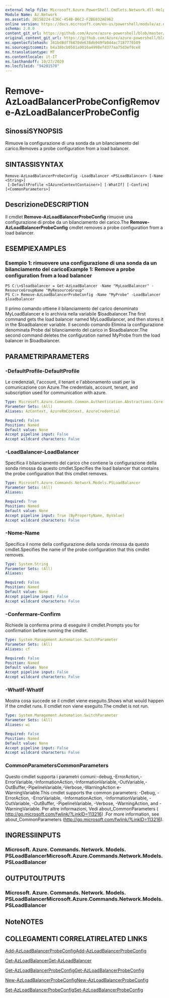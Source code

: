 ```yaml
---
external help file: Microsoft.Azure.PowerShell.Cmdlets.Network.dll-Help.xml
Module Name: Az.Network
ms.assetid: 2B15B224-E36C-454B-B6C2-F2BE032AE962
online version: https://docs.microsoft.com/en-us/powershell/module/az.network/remove-azloadbalancerprobeconfig
schema: 2.0.0
content_git_url: https://github.com/Azure/azure-powershell/blob/master/src/Network/Network/help/Remove-AzLoadBalancerProbeConfig.md
original_content_git_url: https://github.com/Azure/azure-powershell/blob/master/src/Network/Network/help/Remove-AzLoadBalancerProbeConfig.md
ms.openlocfilehash: 341bd8df76870de638db949fb844ac7187776509
ms.sourcegitcommit: b4a38bcb0501a9016a4998efd377aa75d3ef9ce8
ms.translationtype: MT
ms.contentlocale: it-IT
ms.lasthandoff: 10/27/2020
ms.locfileid: "94201570"
---
```

# <span data-ttu-id="6efc9-101">Remove-AzLoadBalancerProbeConfig</span><span class="sxs-lookup"><span data-stu-id="6efc9-101">Remove-AzLoadBalancerProbeConfig</span></span>

## <span data-ttu-id="6efc9-102">Sinossi</span><span class="sxs-lookup"><span data-stu-id="6efc9-102">SYNOPSIS</span></span>
<span data-ttu-id="6efc9-103">Rimuove la configurazione di una sonda da un bilanciamento del carico.</span><span class="sxs-lookup"><span data-stu-id="6efc9-103">Removes a probe configuration from a load balancer.</span></span>

## <span data-ttu-id="6efc9-104">SINTASSI</span><span class="sxs-lookup"><span data-stu-id="6efc9-104">SYNTAX</span></span>

```
Remove-AzLoadBalancerProbeConfig -LoadBalancer <PSLoadBalancer> [-Name <String>]
 [-DefaultProfile <IAzureContextContainer>] [-WhatIf] [-Confirm] [<CommonParameters>]
```

## <span data-ttu-id="6efc9-105">Descrizione</span><span class="sxs-lookup"><span data-stu-id="6efc9-105">DESCRIPTION</span></span>
<span data-ttu-id="6efc9-106">Il cmdlet **Remove-AzLoadBalancerProbeConfig** rimuove una configurazione di probe da un bilanciamento del carico.</span><span class="sxs-lookup"><span data-stu-id="6efc9-106">The **Remove-AzLoadBalancerProbeConfig** cmdlet removes a probe configuration from a load balancer.</span></span>

## <span data-ttu-id="6efc9-107">ESEMPI</span><span class="sxs-lookup"><span data-stu-id="6efc9-107">EXAMPLES</span></span>

### <span data-ttu-id="6efc9-108">Esempio 1: rimuovere una configurazione di una sonda da un bilanciamento del carico</span><span class="sxs-lookup"><span data-stu-id="6efc9-108">Example 1: Remove a probe configuration from a load balancer</span></span>
```
PS C:\>$loadbalancer = Get-AzLoadBalancer -Name "MyLoadBalancer" -ResourceGroupName "MyResourceGroup"
PS C:> Remove-AzLoadBalancerProbeConfig -Name "MyProbe" -LoadBalancer $loadbalancer
```

<span data-ttu-id="6efc9-109">Il primo comando ottiene il bilanciamento del carico denominato MyLoadBalancer e lo archivia nella variabile $loadbalancer.</span><span class="sxs-lookup"><span data-stu-id="6efc9-109">The first command gets the load balancer named MyLoadBalancer, and then stores it in the $loadbalancer variable.</span></span>
<span data-ttu-id="6efc9-110">Il secondo comando Elimina la configurazione denominata Probe dal bilanciamento del carico in $loadbalancer.</span><span class="sxs-lookup"><span data-stu-id="6efc9-110">The second command deletes the configuration named MyProbe from the load balancer in $loadbalancer.</span></span>

## <span data-ttu-id="6efc9-111">PARAMETRI</span><span class="sxs-lookup"><span data-stu-id="6efc9-111">PARAMETERS</span></span>

### <span data-ttu-id="6efc9-112">-DefaultProfile</span><span class="sxs-lookup"><span data-stu-id="6efc9-112">-DefaultProfile</span></span>
<span data-ttu-id="6efc9-113">Le credenziali, l'account, il tenant e l'abbonamento usati per la comunicazione con Azure.</span><span class="sxs-lookup"><span data-stu-id="6efc9-113">The credentials, account, tenant, and subscription used for communication with azure.</span></span>

```yaml
Type: Microsoft.Azure.Commands.Common.Authentication.Abstractions.Core.IAzureContextContainer
Parameter Sets: (All)
Aliases: AzContext, AzureRmContext, AzureCredential

Required: False
Position: Named
Default value: None
Accept pipeline input: False
Accept wildcard characters: False
```

### <span data-ttu-id="6efc9-114">-LoadBalancer</span><span class="sxs-lookup"><span data-stu-id="6efc9-114">-LoadBalancer</span></span>
<span data-ttu-id="6efc9-115">Specifica il bilanciamento del carico che contiene la configurazione della sonda rimossa da questo cmdlet.</span><span class="sxs-lookup"><span data-stu-id="6efc9-115">Specifies the load balancer that contains the probe configuration that this cmdlet removes.</span></span>

```yaml
Type: Microsoft.Azure.Commands.Network.Models.PSLoadBalancer
Parameter Sets: (All)
Aliases:

Required: True
Position: Named
Default value: None
Accept pipeline input: True (ByPropertyName, ByValue)
Accept wildcard characters: False
```

### <span data-ttu-id="6efc9-116">-Nome</span><span class="sxs-lookup"><span data-stu-id="6efc9-116">-Name</span></span>
<span data-ttu-id="6efc9-117">Specifica il nome della configurazione della sonda rimossa da questo cmdlet.</span><span class="sxs-lookup"><span data-stu-id="6efc9-117">Specifies the name of the probe configuration that this cmdlet removes.</span></span>

```yaml
Type: System.String
Parameter Sets: (All)
Aliases:

Required: False
Position: Named
Default value: None
Accept pipeline input: False
Accept wildcard characters: False
```

### <span data-ttu-id="6efc9-118">-Confermare</span><span class="sxs-lookup"><span data-stu-id="6efc9-118">-Confirm</span></span>
<span data-ttu-id="6efc9-119">Richiede la conferma prima di eseguire il cmdlet.</span><span class="sxs-lookup"><span data-stu-id="6efc9-119">Prompts you for confirmation before running the cmdlet.</span></span>

```yaml
Type: System.Management.Automation.SwitchParameter
Parameter Sets: (All)
Aliases: cf

Required: False
Position: Named
Default value: None
Accept pipeline input: False
Accept wildcard characters: False
```

### <span data-ttu-id="6efc9-120">-WhatIf</span><span class="sxs-lookup"><span data-stu-id="6efc9-120">-WhatIf</span></span>
<span data-ttu-id="6efc9-121">Mostra cosa succede se il cmdlet viene eseguito.</span><span class="sxs-lookup"><span data-stu-id="6efc9-121">Shows what would happen if the cmdlet runs.</span></span> <span data-ttu-id="6efc9-122">Il cmdlet non viene eseguito.</span><span class="sxs-lookup"><span data-stu-id="6efc9-122">The cmdlet is not run.</span></span>

```yaml
Type: System.Management.Automation.SwitchParameter
Parameter Sets: (All)
Aliases: wi

Required: False
Position: Named
Default value: None
Accept pipeline input: False
Accept wildcard characters: False
```

### <span data-ttu-id="6efc9-123">CommonParameters</span><span class="sxs-lookup"><span data-stu-id="6efc9-123">CommonParameters</span></span>
<span data-ttu-id="6efc9-124">Questo cmdlet supporta i parametri comuni:-debug,-ErrorAction,-ErrorVariable,-InformationAction,-InformationVariable,-OutVariable,-OutBuffer,-PipelineVariable,-Verbose,-WarningAction e-WarningVariable.</span><span class="sxs-lookup"><span data-stu-id="6efc9-124">This cmdlet supports the common parameters: -Debug, -ErrorAction, -ErrorVariable, -InformationAction, -InformationVariable, -OutVariable, -OutBuffer, -PipelineVariable, -Verbose, -WarningAction, and -WarningVariable.</span></span> <span data-ttu-id="6efc9-125">Per altre informazioni, Vedi about_CommonParameters ( http://go.microsoft.com/fwlink/?LinkID=113216) .</span><span class="sxs-lookup"><span data-stu-id="6efc9-125">For more information, see about_CommonParameters (http://go.microsoft.com/fwlink/?LinkID=113216).</span></span>

## <span data-ttu-id="6efc9-126">INGRESSI</span><span class="sxs-lookup"><span data-stu-id="6efc9-126">INPUTS</span></span>

### <span data-ttu-id="6efc9-127">Microsoft. Azure. Commands. Network. Models. PSLoadBalancer</span><span class="sxs-lookup"><span data-stu-id="6efc9-127">Microsoft.Azure.Commands.Network.Models.PSLoadBalancer</span></span>

## <span data-ttu-id="6efc9-128">OUTPUT</span><span class="sxs-lookup"><span data-stu-id="6efc9-128">OUTPUTS</span></span>

### <span data-ttu-id="6efc9-129">Microsoft. Azure. Commands. Network. Models. PSLoadBalancer</span><span class="sxs-lookup"><span data-stu-id="6efc9-129">Microsoft.Azure.Commands.Network.Models.PSLoadBalancer</span></span>

## <span data-ttu-id="6efc9-130">Note</span><span class="sxs-lookup"><span data-stu-id="6efc9-130">NOTES</span></span>

## <span data-ttu-id="6efc9-131">COLLEGAMENTI CORRELATI</span><span class="sxs-lookup"><span data-stu-id="6efc9-131">RELATED LINKS</span></span>

[<span data-ttu-id="6efc9-132">Add-AzLoadBalancerProbeConfig</span><span class="sxs-lookup"><span data-stu-id="6efc9-132">Add-AzLoadBalancerProbeConfig</span></span>](./Add-AzLoadBalancerProbeConfig.md)

[<span data-ttu-id="6efc9-133">Get-AzLoadBalancer</span><span class="sxs-lookup"><span data-stu-id="6efc9-133">Get-AzLoadBalancer</span></span>](./Get-AzLoadBalancer.md)

[<span data-ttu-id="6efc9-134">Get-AzLoadBalancerProbeConfig</span><span class="sxs-lookup"><span data-stu-id="6efc9-134">Get-AzLoadBalancerProbeConfig</span></span>](./Get-AzLoadBalancerProbeConfig.md)

[<span data-ttu-id="6efc9-135">New-AzLoadBalancerProbeConfig</span><span class="sxs-lookup"><span data-stu-id="6efc9-135">New-AzLoadBalancerProbeConfig</span></span>](./New-AzLoadBalancerProbeConfig.md)

[<span data-ttu-id="6efc9-136">Set-AzLoadBalancerProbeConfig</span><span class="sxs-lookup"><span data-stu-id="6efc9-136">Set-AzLoadBalancerProbeConfig</span></span>](./Set-AzLoadBalancerProbeConfig.md)


